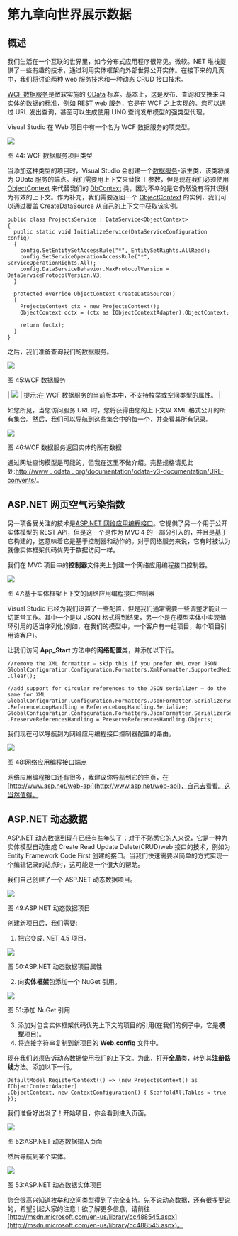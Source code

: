 # 第九章向世界展示数据

## 概述

我们生活在一个互联的世界里，如今分布式应用程序很常见。微软。NET 堆栈提供了一些有趣的技术，通过利用实体框架向外部世界公开实体。在接下来的几页中，我们将讨论两种 web 服务技术和一种动态 CRUD 接口技术。

[WCF 数据服务](http://msdn.microsoft.com/en-us/library/cc668792.aspx)是微软实施的 [OData](http://www.odata.org) 标准。基本上，这是发布、查询和交换来自实体的数据的标准，例如 REST web 服务，它是在 WCF 之上实现的。您可以通过 URL 发出查询，甚至可以生成使用 LINQ 查询发布模型的强类型代理。

Visual Studio 在 Web 项目中有一个名为 WCF 数据服务的项类型。

![](../Images/image077.jpg)

图 44: WCF 数据服务项目类型

当添加这种类型的项目时，Visual Studio 会创建一个[数据服务<T>](http://msdn.microsoft.com/en-us/library/cc646779.aspx)-派生类，该类将成为 OData 服务的端点。我们需要用上下文来替换 T 参数，但是现在我们必须使用 [ObjectContext](http://msdn.microsoft.com/en-us/library/system.data.objects.objectcontext.aspx) 来代替我们的 [DbContext](http://msdn.microsoft.com/en-us/library/system.data.entity.dbcontext.aspx) 类，因为不幸的是它仍然没有将其识别为有效的上下文。作为补充，我们需要返回一个 [ObjectContext](http://msdn.microsoft.com/en-us/library/system.data.objects.objectcontext.aspx) 的实例，我们可以通过覆盖 [CreateDataSource](http://msdn.microsoft.com/en-us/library/cc646746.aspx) 从自己的上下文中获取该实例。

```
public class ProjectsService : DataService<ObjectContext>
{
  public static void InitializeService(DataServiceConfiguration config)
  {
    config.SetEntitySetAccessRule("*", EntitySetRights.AllRead);
    config.SetServiceOperationAccessRule("*", ServiceOperationRights.All);
    config.DataServiceBehavior.MaxProtocolVersion = DataServiceProtocolVersion.V3;
  }

  protected override ObjectContext CreateDataSource()
  {
    ProjectsContext ctx = new ProjectsContext();
    ObjectContext octx = (ctx as IObjectContextAdapter).ObjectContext;

    return (octx);
  }
}

```

之后，我们准备查询我们的数据服务。

![](../Images/image078.jpg)

图 45:WCF 数据服务

| ![](../Images/tip.png) | 提示:在 WCF 数据服务的当前版本中，不支持枚举或空间类型的属性。 |

如您所见，当您访问服务 URL 时，您将获得由您的上下文以 XML 格式公开的所有集合。然后，我们可以导航到这些集合中的每一个，并查看其所有记录。

![](../Images/image079.jpg)

图 46:WCF 数据服务返回实体的所有数据

通过网址查询模型是可能的，但我在这里不做介绍。完整规格请见此处:[http://www . odata . org/documentation/odata-v3-documentation/URL-convents/](http://www.odata.org/documentation/odata-v3-documentation/url-conventions/)。

## ASP.NET 网页空气污染指数

另一项备受关注的技术是[ASP.NET 网络应用编程接口](http://www.asp.net/web-api)。它提供了另一个用于公开实体模型的 REST API，但是这一个是作为 MVC 4 的一部分引入的，并且是基于它构建的，这意味着它是基于控制器和动作的。对于网络服务来说，它有时被认为就像实体框架代码优先于数据访问一样。

我们在 MVC 项目中的**控制器**文件夹上创建一个网络应用编程接口控制器。

![](../Images/image080.jpg)

图 47:基于实体框架上下文的网络应用编程接口控制器

Visual Studio 已经为我们设置了一些配置，但是我们通常需要一些调整才能让一切正常工作。其中一个是以 JSON 格式得到结果，另一个是在模型实体中实现循环引用的适当序列化(例如，在我们的模型中，一个客户有一组项目，每个项目引用该客户)。

让我们访问 **App_Start** 方法中的**网络配置**类，并添加以下行。

```
//remove the XML formatter – skip this if you prefer XML over JSON
GlobalConfiguration.Configuration.Formatters.XmlFormatter.SupportedMediaTypes
.Clear();

//add support for circular references to the JSON serializer – do the same for XML
GlobalConfiguration.Configuration.Formatters.JsonFormatter.SerializerSettings
.ReferenceLoopHandling = ReferenceLoopHandling.Serialize;
GlobalConfiguration.Configuration.Formatters.JsonFormatter.SerializerSettings
.PreserveReferencesHandling = PreserveReferencesHandling.Objects;

```

我们现在可以导航到为网络应用编程接口控制器配置的路由。

![](../Images/image081.jpg)

图 48:网络应用编程接口端点

网络应用编程接口还有很多，我建议你导航到它的主页，在[http://www.asp.net/web-api](http://www.asp.net/web-api)，自己去看看。这当然值得。

## ASP.NET 动态数据

[ASP.NET 动态数据](http://msdn.microsoft.com/en-us/library/cc488545.aspx)到现在已经有些年头了；对于不熟悉它的人来说，它是一种为实体模型自动生成 Create Read Update Delete(CRUD)web 接口的技术，例如为 Entity Framework Code First 创建的接口。当我们快速需要以简单的方式实现一个编辑记录的站点时，这可能是一个很大的帮助。

我们自己创建了一个 ASP.NET 动态数据项目。

![](../Images/image082.jpg)

图 49:ASP.NET 动态数据项目

创建新项目后，我们需要:

1.  把它变成. NET 4.5 项目。

![](../Images/image083.jpg)

图 50:ASP.NET 动态数据项目属性

2.  向**实体框架**包添加一个 NuGet 引用。

![](../Images/image084.jpg)

图 51:添加 NuGet 引用

3.  添加对包含实体框架代码优先上下文的项目的引用(在我们的例子中，它是**模型**项目)。
4.  将连接字符串复制到新项目的 **Web.config** 文件中。

现在我们必须告诉动态数据使用我们的上下文。为此，打开**全局**类，转到其**注册路线**方法。添加以下一行。

```
DefaultModel.RegisterContext(() => (new ProjectsContext() as IObjectContextAdapter)
.ObjectContext, new ContextConfiguration() { ScaffoldAllTables = true });

```

我们准备好出发了！开始项目，你会看到进入页面。

![](../Images/image085.jpg)

图 52:ASP.NET 动态数据输入页面

然后导航到某个实体。

![](../Images/image086.jpg)

图 53:ASP.NET 动态数据实体项目

您会很高兴知道枚举和空间类型得到了完全支持。先不说动态数据，还有很多要说的，希望引起大家的注意！欲了解更多信息，请前往[http://msdn.microsoft.com/en-us/library/cc488545.aspx](http://msdn.microsoft.com/en-us/library/cc488545.aspx)。